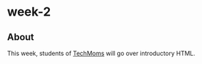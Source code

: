 ﻿# week-2

## About
This week, students of [TechMoms](https://www.tech-moms.org/ "TechMoms") will go over introductory HTML.


